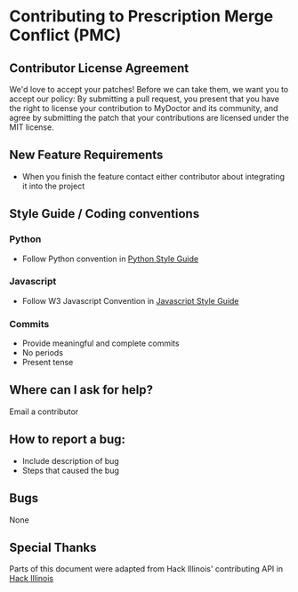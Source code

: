 # Contributing to Prescription Merge Conflict (PMC)

## Contributor License Agreement
We'd love to accept your patches! Before we can take them, we want you to accept our policy: By submitting a pull request, you present that you have the right to license your contribution to MyDoctor and its community, and agree by submitting the patch that your contributions are licensed under the MIT license.
    
## New Feature Requirements
* When you finish the feature contact either contributor about integrating it into the project

## Style Guide / Coding conventions 

### Python 
* Follow Python convention in <a href="https://google.github.io/styleguide/pyguide.html">Python Style Guide</a>

### Javascript
* Follow W3 Javascript Convention in <a href="https://www.w3schools.com/js/js_conventions.asp">Javascript Style Guide</a>

### Commits
* Provide meaningful and complete commits 
* No periods
* Present tense

## Where can I ask for help?
Email a contributor

## How to report a bug: 
* Include description of bug
* Steps that caused the bug

## Bugs
None

## Special Thanks
Parts of this document were adapted from Hack Illinois' contributing API in <a href="https://github.com/HackIllinois">Hack Illinois</a>
